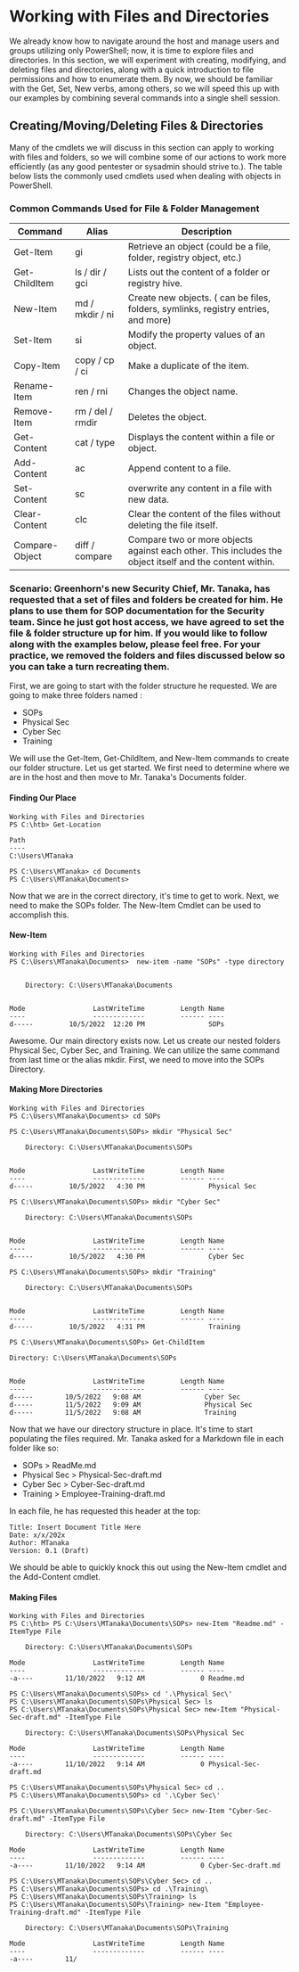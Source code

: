 # Working with Files and Directories

We already know how to navigate around the host and manage users and groups utilizing only PowerShell; now, it is time to explore files and directories. In this section, we will experiment with creating, modifying, and deleting files and directories, along with a quick introduction to file permissions and how to enumerate them. By now, we should be familiar with the Get, Set, New verbs, among others, so we will speed this up with our examples by combining several commands into a single shell session.

## Creating/Moving/Deleting Files & Directories

Many of the cmdlets we will discuss in this section can apply to working with files and folders, so we will combine some of our actions to work more efficiently (as any good pentester or sysadmin should strive to.). The table below lists the commonly used cmdlets used when dealing with objects in PowerShell.

### Common Commands Used for File & Folder Management

| Command        | Alias            | Description                                                                                             |
| -------------- | ---------------- | ------------------------------------------------------------------------------------------------------- |
| Get-Item       | gi               | Retrieve an object (could be a file, folder, registry object, etc.)                                     |
| Get-ChildItem  | ls / dir / gci   | Lists out the content of a folder or registry hive.                                                     |
| New-Item       | md / mkdir / ni  | Create new objects. ( can be files, folders, symlinks, registry entries, and more)                      |
| Set-Item       | si               | Modify the property values of an object.                                                                |
| Copy-Item      | copy / cp / ci   | Make a duplicate of the item.                                                                           |
| Rename-Item    | ren / rni        | Changes the object name.                                                                                |
| Remove-Item    | rm / del / rmdir | Deletes the object.                                                                                     |
| Get-Content    | cat / type       | Displays the content within a file or object.                                                           |
| Add-Content    | ac               | Append content to a file.                                                                               |
| Set-Content    | sc               | overwrite any content in a file with new data.                                                          |
| Clear-Content  | clc              | Clear the content of the files without deleting the file itself.                                        |
| Compare-Object | diff / compare   | Compare two or more objects against each other. This includes the object itself and the content within. |

### Scenario: Greenhorn's new Security Chief, Mr. Tanaka, has requested that a set of files and folders be created for him. He plans to use them for SOP documentation for the Security team. Since he just got host access, we have agreed to set the file & folder structure up for him. If you would like to follow along with the examples below, please feel free. For your practice, we removed the folders and files discussed below so you can take a turn recreating them.

First, we are going to start with the folder structure he requested. We are going to make three folders named :

- SOPs
- Physical Sec
- Cyber Sec
- Training

We will use the Get-Item, Get-ChildItem, and New-Item commands to create our folder structure. Let us get started. We first need to determine where we are in the host and then move to Mr. Tanaka's Documents folder.

#### Finding Our Place

```
Working with Files and Directories
PS C:\htb> Get-Location

Path
----
C:\Users\MTanaka

PS C:\Users\MTanaka> cd Documents
PS C:\Users\MTanaka\Documents>
```

Now that we are in the correct directory, it's time to get to work. Next, we need to make the SOPs folder. The New-Item Cmdlet can be used to accomplish this.

#### New-Item

```
Working with Files and Directories
PS C:\Users\MTanaka\Documents>  new-item -name "SOPs" -type directory


    Directory: C:\Users\MTanaka\Documents


Mode                 LastWriteTime         Length Name
----                 -------------         ------ ----
d-----         10/5/2022  12:20 PM                SOPs
```

Awesome. Our main directory exists now. Let us create our nested folders Physical Sec, Cyber Sec, and Training. We can utilize the same command from last time or the alias mkdir. First, we need to move into the SOPs Directory.

#### Making More Directories

```
Working with Files and Directories
PS C:\Users\MTanaka\Documents> cd SOPs

PS C:\Users\MTanaka\Documents\SOPs> mkdir "Physical Sec"

    Directory: C:\Users\MTanaka\Documents\SOPs


Mode                 LastWriteTime         Length Name
----                 -------------         ------ ----
d-----         10/5/2022   4:30 PM                Physical Sec

PS C:\Users\MTanaka\Documents\SOPs> mkdir "Cyber Sec"

    Directory: C:\Users\MTanaka\Documents\SOPs


Mode                 LastWriteTime         Length Name
----                 -------------         ------ ----
d-----         10/5/2022   4:30 PM                Cyber Sec

PS C:\Users\MTanaka\Documents\SOPs> mkdir "Training"

    Directory: C:\Users\MTanaka\Documents\SOPs


Mode                 LastWriteTime         Length Name
----                 -------------         ------ ----
d-----         10/5/2022   4:31 PM                Training

PS C:\Users\MTanaka\Documents\SOPs> Get-ChildItem

Directory: C:\Users\MTanaka\Documents\SOPs


Mode                 LastWriteTime         Length Name
----                 -------------         ------ ----
d-----        10/5/2022   9:08 AM                Cyber Sec
d-----        11/5/2022   9:09 AM                Physical Sec
d-----        11/5/2022   9:08 AM                Training
```

Now that we have our directory structure in place. It's time to start populating the files required. Mr. Tanaka asked for a Markdown file in each folder like so:

- SOPs > ReadMe.md
- Physical Sec > Physical-Sec-draft.md
- Cyber Sec > Cyber-Sec-draft.md
- Training > Employee-Training-draft.md

In each file, he has requested this header at the top:

```
Title: Insert Document Title Here
Date: x/x/202x
Author: MTanaka
Version: 0.1 (Draft)
```

We should be able to quickly knock this out using the New-Item cmdlet and the Add-Content cmdlet.

#### Making Files

```
Working with Files and Directories
PS C:\htb> PS C:\Users\MTanaka\Documents\SOPs> new-Item "Readme.md" -ItemType File

    Directory: C:\Users\MTanaka\Documents\SOPs

Mode                 LastWriteTime         Length Name
----                 -------------         ------ ----
-a----        11/10/2022   9:12 AM              0 Readme.md

PS C:\Users\MTanaka\Documents\SOPs> cd '.\Physical Sec\'
PS C:\Users\MTanaka\Documents\SOPs\Physical Sec> ls
PS C:\Users\MTanaka\Documents\SOPs\Physical Sec> new-Item "Physical-Sec-draft.md" -ItemType File

    Directory: C:\Users\MTanaka\Documents\SOPs\Physical Sec

Mode                 LastWriteTime         Length Name
----                 -------------         ------ ----
-a----        11/10/2022   9:14 AM              0 Physical-Sec-draft.md

PS C:\Users\MTanaka\Documents\SOPs\Physical Sec> cd ..
PS C:\Users\MTanaka\Documents\SOPs> cd '.\Cyber Sec\'

PS C:\Users\MTanaka\Documents\SOPs\Cyber Sec> new-Item "Cyber-Sec-draft.md" -ItemType File

    Directory: C:\Users\MTanaka\Documents\SOPs\Cyber Sec

Mode                 LastWriteTime         Length Name
----                 -------------         ------ ----
-a----        11/10/2022   9:14 AM              0 Cyber-Sec-draft.md

PS C:\Users\MTanaka\Documents\SOPs\Cyber Sec> cd ..
PS C:\Users\MTanaka\Documents\SOPs> cd .\Training\
PS C:\Users\MTanaka\Documents\SOPs\Training> ls
PS C:\Users\MTanaka\Documents\SOPs\Training> new-Item "Employee-Training-draft.md" -ItemType File

    Directory: C:\Users\MTanaka\Documents\SOPs\Training

Mode                 LastWriteTime         Length Name
----                 -------------         ------ ----
-a----        11/
```
